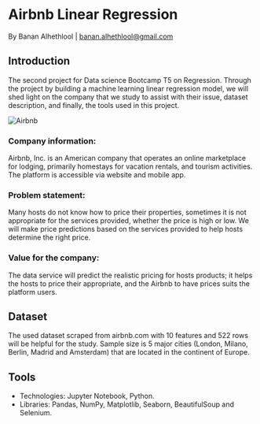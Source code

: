 # Airbnb Linear Regression
By Banan Alhethlool | banan.alhethlool@gmail.com

## Introduction

The second project for Data science Bootcamp T5 on Regression. Through the project by building a machine learning linear regression model, we will shed light on the company that we study to assist with their issue, dataset description, and finally, the tools used in this project.

![Airbnb](https://cdn.mena-tech.com/wp-content/uploads/2017/12/airbnb.png)


### Company information:
Airbnb, Inc. is an American company that operates an online marketplace for lodging, primarily homestays for vacation rentals, and tourism activities. The platform is accessible via website and mobile app.

### Problem statement:
Many hosts do not know how to price their properties, sometimes it is not appropriate for the services provided, whether the price is high or low. We will make price predictions based on the services provided to help hosts determine the right price.

### Value for the company:
The data service will predict the realistic pricing for hosts products; it helps the hosts to price their appropriate, and the Airbnb to have prices suits the platform users.

## Dataset

The used dataset scraped from airbnb.com with 10 features and 522 rows will be helpful for the study. Sample size is 5 major cities (London, Milano, Berlin, Madrid and Amsterdam) that are located in the continent of Europe.


## Tools

- Technologies: Jupyter Notebook, Python.
- Libraries: Pandas, NumPy, Matplotlib, Seaborn, BeautifulSoup and Selenium. 
